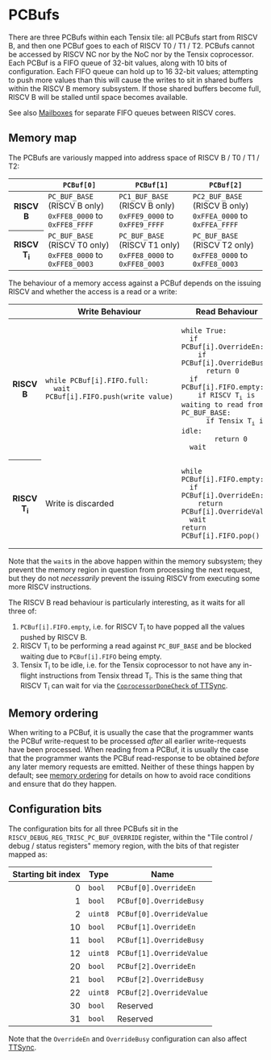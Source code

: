 # PCBufs

There are three PCBufs within each Tensix tile: all PCBufs start from RISCV B, and then one PCBuf goes to each of RISCV T0 / T1 / T2. PCBufs cannot be accessed by RISCV NC nor by the NoC nor by the Tensix coprocessor. Each PCBuf is a FIFO queue of 32-bit values, along with 10 bits of configuration. Each FIFO queue can hold up to 16 32-bit values; attempting to push more values than this will cause the writes to sit in shared buffers within the RISCV B memory subsystem. If those shared buffers become full, RISCV B will be stalled until space becomes available.

See also [Mailboxes](Mailboxes.md) for separate FIFO queues between RISCV cores.

## Memory map

The PCBufs are variously mapped into address space of RISCV B / T0 / T1 / T2:

<table><thead><tr><th/><th><code>PCBuf[0]</code></th><th><code>PCBuf[1]</code></th><th><code>PCBuf[2]</code></th></tr></thead>
<tr><th>RISCV B</th><td><code>PC_BUF_BASE</code> (RISCV B only)<br/><code>0xFFE8_0000</code> to <code>0xFFE8_FFFF</code></td><td><code>PC1_BUF_BASE</code> (RISCV B only)<br/><code>0xFFE9_0000</code> to <code>0xFFE9_FFFF</code></td><td><code>PC2_BUF_BASE</code> (RISCV B only)<br/><code>0xFFEA_0000</code> to <code>0xFFEA_FFFF</code></td>
<tr><th>RISCV T<sub>i</sub></th><td><code>PC_BUF_BASE</code> (RISCV T0 only)<br/><code>0xFFE8_0000</code> to <code>0xFFE8_0003</code></td><td><code>PC_BUF_BASE</code> (RISCV T1 only)<br/><code>0xFFE8_0000</code> to <code>0xFFE8_0003</code></td><td><code>PC_BUF_BASE</code> (RISCV T2 only)<br/><code>0xFFE8_0000</code> to <code>0xFFE8_0003</code></td></tr></table>

The behaviour of a memory access against a PCBuf depends on the issuing RISCV and whether the access is a read or a write:

<table><thead><tr><th/><th>Write Behaviour</th><th>Read Behaviour</th></tr></thead>
<tr><th>RISCV B</th><td><pre><code>while PCBuf[i].FIFO.full:
  wait
PCBuf[i].FIFO.push(write_value)</code></pre></td><td><pre><code>while True:
  if PCBuf[i].OverrideEn:
    if PCBuf[i].OverrideBusy:
      return 0
  if PCBuf[i].FIFO.empty:
    if RISCV T<sub>i</sub> is waiting to read from PC_BUF_BASE:
      if Tensix T<sub>i</sub> is idle:
        return 0
  wait</code></pre></td></tr>
<tr><th>RISCV T<sub>i</sub></th><td>Write is discarded</td><td><pre><code>while PCBuf[i].FIFO.empty:
  if PCBuf[i].OverrideEn:
    return PCBuf[i].OverrideValue
  wait
return PCBuf[i].FIFO.pop()</code></pre></td></tr>
</table>

Note that the `wait`s in the above happen within the memory subsystem; they prevent the memory region in question from processing the next request, but they do not _necessarily_ prevent the issuing RISCV from executing some more RISCV instructions.

The RISCV B read behaviour is particularly interesting, as it waits for all three of:
1. `PCBuf[i].FIFO.empty`, i.e. for RISCV T<sub>i</sub> to have popped all the values pushed by RISCV B.
2. RISCV T<sub>i</sub> to be performing a read against <code>PC_BUF_BASE</code> and be blocked waiting due to `PCBuf[i].FIFO` being empty.
3. Tensix T<sub>i</sub> to be idle, i.e. for the Tensix coprocessor to not have any in-flight instructions from Tensix thread T<sub>i</sub>. This is the same thing that RISCV T<sub>i</sub> can wait for via the [`CoprocessorDoneCheck` of TTSync](TTSync.md#coprocessordonecheck).

## Memory ordering

When writing to a PCBuf, it is usually the case that the programmer wants the PCBuf write-request to be processed _after_ all earlier write-requests have been processed. When reading from a PCBuf, it is usually the case that the programmer wants the PCBuf read-response to be obtained _before_ any later memory requests are emitted. Neither of these things happen by default; see [memory ordering](MemoryOrdering.md) for details on how to avoid race conditions and ensure that do they happen.

## Configuration bits

The configuration bits for all three PCBufs sit in the `RISCV_DEBUG_REG_TRISC_PC_BUF_OVERRIDE` register, within the "Tile control / debug / status registers" memory region, with the bits of that register mapped as:

|Starting bit index|Type|Name|
|--:|---|---|
|0|`bool`|`PCBuf[0].OverrideEn`|
|1|`bool`|`PCBuf[0].OverrideBusy`|
|2|`uint8`|`PCBuf[0].OverrideValue`|
|10|`bool`|`PCBuf[1].OverrideEn`|
|11|`bool`|`PCBuf[1].OverrideBusy`|
|12|`uint8`|`PCBuf[1].OverrideValue`|
|20|`bool`|`PCBuf[2].OverrideEn`|
|21|`bool`|`PCBuf[2].OverrideBusy`|
|22|`uint8`|`PCBuf[2].OverrideValue`|
|30|`bool`|Reserved|
|31|`bool`|Reserved|

Note that the `OverrideEn` and `OverrideBusy` configuration can also affect [TTSync](TTSync.md).
